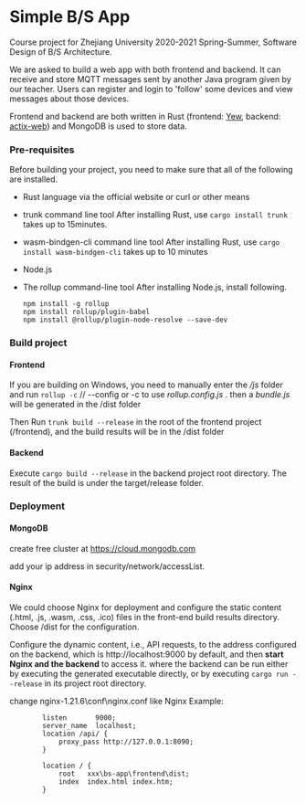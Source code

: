 # Simple B/S App

Course project for Zhejiang University 2020-2021 Spring-Summer, Software Design of B/S Architecture.

We are asked to build a web app with both frontend and backend. It can receive and store MQTT messages sent by another Java program given by our teacher. Users can register and login to 'follow' some devices and view messages about those devices.

Frontend and backend are both written in Rust (frontend: [Yew](https://github.com/yewstack/yew), backend: [actix-web](https://github.com/actix/actix-web)) and MongoDB is used to store data.

### Pre-requisites

Before building your project, you need to make sure that all of the following are installed.
- Rust language
  via the official website or curl or other means

- trunk command line tool
  After installing Rust, use `cargo install trunk` takes up to 15minutes.

- wasm-bindgen-cli command line tool
  After installing Rust, use `cargo install wasm-bindgen-cli`  takes up to 10 minutes

- Node.js

- The rollup command-line tool
  After installing Node.js, install following. 

  ```shell
  npm install -g rollup
  npm install rollup/plugin-babel 
  npm install @rollup/plugin-node-resolve --save-dev
  ```

### Build project

#### Frontend

If you are building on Windows, you need to  manually enter the */js* folder and run `rollup -c`  // --config or -c to use *rollup.config.js* . then a *bundle.js* will be generated in the /dist folder

Then Run `trunk build --release` in the root of the frontend project (/frontend), and the build results will be in the /dist folder

#### Backend

Execute `cargo build --release` in the backend project root directory.
The result of the build is under the target/release folder.

### Deployment

#### MongoDB

create free cluster at https://cloud.mongodb.com

add your ip address in security/network/accessList.

#### Nginx

We could choose Nginx for deployment and configure the static content (.html, .js, .wasm, .css, .ico) files in the front-end build results directory. Choose /dist for the configuration.

Configure the dynamic content, i.e., API requests, to the address configured on the backend, which is http://localhost:9000 by default, and then **start Nginx and the backend** to access it. where the backend can be run either by executing the generated executable directly, or by executing `cargo run --release` in its project root directory.

change nginx-1.21.6\conf\nginx.conf  like Nginx Example:

```nginx
        listen       9000;
        server_name  localhost;
        location /api/ {
            proxy_pass http://127.0.0.1:8090;
        }

        location / {
            root   xxx\bs-app\frontend\dist;
            index  index.html index.htm;
        }
```

